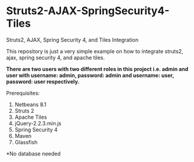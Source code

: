 # Struts2-AJAX-SpringSecurity4-Tiles
Struts2, AJAX, Spring Security 4, and Tiles Integration

This repository is just a very simple example on how to integrate struts2, ajax, spring security 4, and apache tiles.

<b> There are two users with two different roles in this project i.e. admin and user with username: admin, password: admin and username: user, password: user respectively. </b>

Prerequisites:
1. Netbeans 8.1
2. Struts 2
3. Apache Tiles
4. jQuery-2.2.3.min.js
5. Spring Security 4
6. Maven
7. Glassfish

*No database needed

